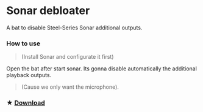 # Sonar debloater
A bat to disable Steel-Series Sonar additional outputs.

### How to use
> (Install Sonar and configurate it first)

Open the bat after start sonar. Its gonna disable automatically the additional playback outputs.
>  (Cause we only want the microphone).

### ★ [Download](https://github.com/gzmatte/sonar/releases/download/1/Sonar.bat)
